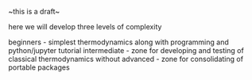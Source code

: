 ~this is a draft~

here we will develop three levels of complexity

beginners - simplest thermodynamics along with programming and python/jupyter tutorial
intermediate - zone for developing and testing of classical thermodynamics without
advanced - zone for consolidating of portable packages
